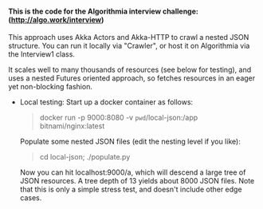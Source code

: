 #### This is the code for the Algorithmia interview challenge: (http://algo.work/interview)

This approach uses Akka Actors and Akka-HTTP to crawl a nested JSON structure. You can run it locally
via "Crawler", or host it on Algorithmia via the Interview1 class.

It scales well to many thousands of resources (see below for testing), and uses a nested Futures oriented
approach, so fetches resources in an eager yet non-blocking fashion.

* Local testing:
  Start up a docker container as follows:
    > docker run -p 9000:8080 -v `pwd`/local-json:/app bitnami/nginx:latest

  Populate some nested JSON files (edit the nesting level if you like):
    > cd local-json; ./populate.py

  Now you can hit localhost:9000/a, which will descend a large tree of JSON resources. A tree depth of 13 yields about
  8000 JSON files. Note that this is only a simple stress test, and doesn't include other edge cases.
